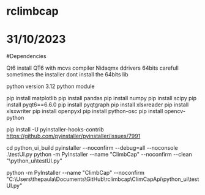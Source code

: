 # rclimbcap
# 31/10/2023

#Dependencies

Qt6 install QT6 with mcvs compiler
Nidaqmx ddrivers 64bits carefull sometimes the installer dont install the 64bits lib

python version 3.12
python module

pip install matplotlib
pip install pandas
pip install numpy
pip install scipy
pip install pyqt6==6.6.0
pip install pyqtgraph
pip install xlsxreader
pip install xlsxwriter
pip install openpyxl
pip install python-osc
pip install opencv-python


pip install -U pyinstaller-hooks-contrib
https://github.com/pyinstaller/pyinstaller/issues/7991


cd python_ui_build
pyinstaller --noconfirm  --debug=all --noconsole .\testUI.py
python -m PyInstaller --name "ClimbCap" --noconfirm --clean "\python_ui\testUI.py"

python -m PyInstaller --name "ClimbCap" --noconfirm "C:\Users\thepaula\Documents\GitHub\rclimbcap\ClimCapApi\python_ui\testUI.py"
